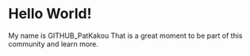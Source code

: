# Hello World! 

My name is GITHUB_PatKakou
That is a great moment to be part of this community and learn more.
